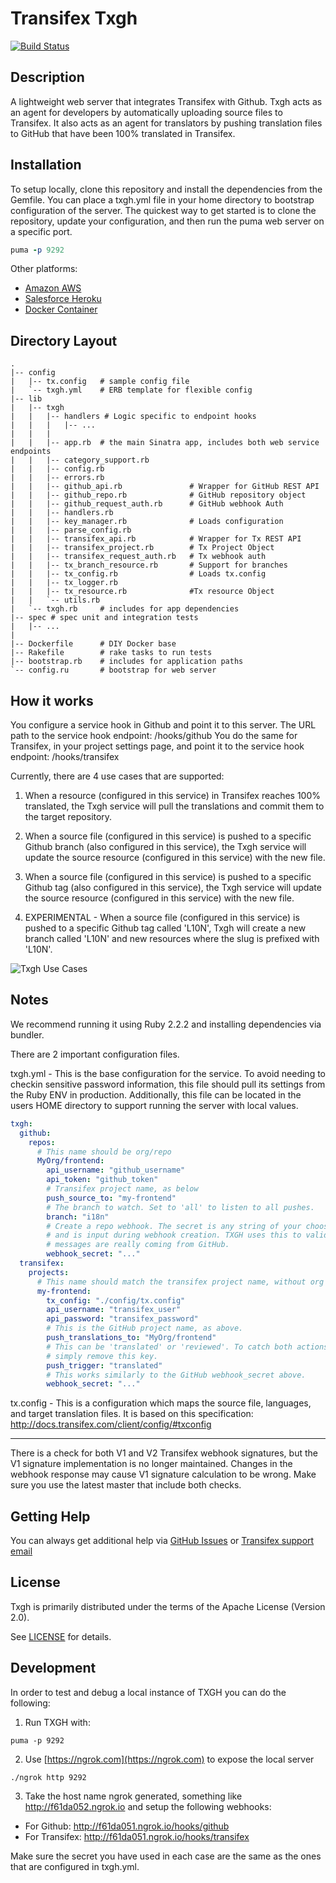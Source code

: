 Transifex Txgh
====

[![Build Status](https://travis-ci.org/transifex/txgh.svg?branch=devel)](https://travis-ci.org/transifex/txgh)

Description
---
A lightweight web server that integrates Transifex with Github.  Txgh acts as an agent for developers by automatically uploading source files to Transifex.  It also acts as an agent for translators by pushing translation files to GitHub that have been 100% translated in Transifex.

Installation
---
To setup locally, clone this repository and install the dependencies from the Gemfile. You can place a txgh.yml file in your home directory to bootstrap configuration of the server.  The quickest way to get started is to clone the repository, update your configuration, and then run the puma web server on a specific port.
```ruby
puma -p 9292
```

Other platforms:

- [Amazon AWS](https://github.com/transifex/txgh/blob/devel/docs/aws.md)
- [Salesforce Heroku](https://github.com/transifex/txgh/blob/devel/docs/heroku.md)
- [Docker Container](https://github.com/transifex/txgh/blob/devel/docs/docker.md)

Directory Layout
---
```
.
|-- config
|   |-- tx.config   # sample config file
|   `-- txgh.yml    # ERB template for flexible config
|-- lib
|   |-- txgh
|   |   |-- handlers # Logic specific to endpoint hooks
|   |   |   |-- ...
|   |   |
|   |   |-- app.rb  # the main Sinatra app, includes both web service endpoints
|   |   |-- category_support.rb
|   |   |-- config.rb
|   |   |-- errors.rb
|   |   |-- github_api.rb               # Wrapper for GitHub REST API
|   |   |-- github_repo.rb              # GitHub repository object
|   |   |-- github_request_auth.rb      # GitHub webhook Auth
|   |   |-- handlers.rb
|   |   |-- key_manager.rb              # Loads configuration
|   |   |-- parse_config.rb
|   |   |-- transifex_api.rb            # Wrapper for Tx REST API
|   |   |-- transifex_project.rb        # Tx Project Object
|   |   |-- transifex_request_auth.rb   # Tx webhook auth
|   |   |-- tx_branch_resource.rb       # Support for branches
|   |   |-- tx_config.rb                # Loads tx.config
|   |   |-- tx_logger.rb
|   |   |-- tx_resource.rb              #Tx resource Object
|   |   `-- utils.rb
|   `-- txgh.rb     # includes for app dependencies
|-- spec # spec unit and integration tests
|   |-- ...
|
|-- Dockerfile      # DIY Docker base
|-- Rakefile        # rake tasks to run tests
|-- bootstrap.rb    # includes for application paths
`-- config.ru       # bootstrap for web server
```


How it works
---

You configure a service hook in Github and point it to this server. The URL path to the service hook endpoint: /hooks/github
You do the same for Transifex, in your project settings page, and point it to the service hook endpoint: /hooks/transifex

Currently, there are 4 use cases that are supported:

1) When a resource (configured in this service) in Transifex reaches 100% translated, the Txgh service will pull the translations and commit them to the target repository.

2) When a source file (configured in this service) is pushed to a specific Github branch (also configured in this service), the Txgh service will update the source resource (configured in this service) with the new file.

3) When a source file (configured in this service) is pushed to a specific Github tag (also configured in this service), the Txgh service will update the source resource (configured in this service) with the new file.

4) EXPERIMENTAL - When a source file (configured in this service) is pushed to a specific Github tag called 'L10N', Txgh will create a new branch called 'L10N' and new resources where the slug is prefixed with 'L10N'.

![Txgh Use Cases](https://www.gliffy.com/go/publish/image/9483799/L.png)


Notes
---

We recommend running it using Ruby 2.2.2 and installing dependencies via bundler.

There are 2 important configuration files.

txgh.yml - This is the base configuration for the service.  To avoid needing to checkin sensitive password information, this file should pull its settings from the Ruby ENV in production.  Additionally, this file can be located in the users HOME directory to support running the server with local values.

```yaml
txgh:
  github:
    repos:
      # This name should be org/repo
      MyOrg/frontend:
        api_username: "github_username"
        api_token: "github_token"
        # Transifex project name, as below
        push_source_to: "my-frontend" 
        # The branch to watch. Set to 'all' to listen to all pushes.
        branch: "i18n"
        # Create a repo webhook. The secret is any string of your choosing,
        # and is input during webhook creation. TXGH uses this to validate
        # messages are really coming from GitHub.
        webhook_secret: "..." 
  transifex:
    projects:
      # This name should match the transifex project name, without org name
      my-frontend:
        tx_config: "./config/tx.config"
        api_username: "transifex_user"
        api_password: "transifex_password"
        # This is the GitHub project name, as above.
        push_translations_to: "MyOrg/frontend" 
        # This can be 'translated' or 'reviewed'. To catch both actions,
        # simply remove this key.
        push_trigger: "translated"
        # This works similarly to the GitHub webhook_secret above.
        webhook_secret: "..."
```

tx.config - This is a configuration which maps the source file, languages, and target translation files.  It is based on this specification: http://docs.transifex.com/client/config/#txconfig

---
There is a check for both V1 and V2 Transifex webhook signatures, but the V1 signature implementation is no longer maintained. Changes in the webhook response may cause V1 signature calculation to be wrong. Make sure you use the latest master that include both checks.

Getting Help
---
You can always get additional help via [GitHub Issues](https://github.com/transifex/txgh/issues) or [Transifex support email](support@transifex.com)

License
---
Txgh is primarily distributed under the terms of the Apache License (Version 2.0).

See [LICENSE](https://github.com/transifex/txgh/blob/master/LICENSE) for details.

Development
---
In order to test and debug a local instance of TXGH you can do the following:
1. Run TXGH with:
```
puma -p 9292
```
2. Use [https://ngrok.com](https://ngrok.com) to expose the local server
```
./ngrok http 9292
```
3. Take the host name ngrok generated, something like http://f61da052.ngrok.io and setup the following webhooks:
  * For Github: http://f61da051.ngrok.io/hooks/github
  * For Transifex: http://f61da051.ngrok.io/hooks/transifex

  Make sure the secret you have used in each case are the same as the ones that are configured in txgh.yml.

